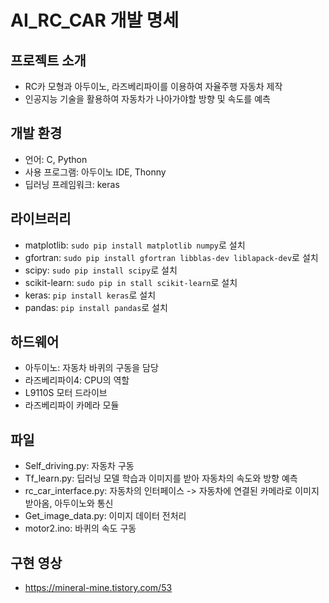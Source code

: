 # AI_RC_CAR 개발 명세
## 프로젝트 소개
- RC카 모형과 아두이노, 라즈베리파이를 이용하여 자율주행 자동차 제작
- 인공지능 기술을 활용하여 자동차가 나아가야할 방향 및 속도를 예측

## 개발 환경
- 언어: C, Python
- 사용 프로그램: 아두이노 IDE, Thonny
- 딥러닝 프레임워크: keras

## 라이브러리
- matplotlib: `sudo pip install matplotlib numpy`로 설치
- gfortran: `sudo pip install gfortran libblas-dev liblapack-dev`로 설치
- scipy: `sudo pip install scipy`로 설치
- scikit-learn: `sudo pip in stall scikit-learn`로 설치
- keras: `pip install keras`로 설치
- pandas: `pip install pandas`로 설치 

## 하드웨어 
- 아두이노: 자동차 바퀴의 구동을 담당
- 라즈베리파이4: CPU의 역할
- L9110S 모터 드라이브
- 라즈베리파이 카메라 모듈

## 파일 
- Self_driving.py: 자동차 구동
- Tf_learn.py: 딥러닝 모델 학습과 이미지를 받아 자동차의 속도와 방향 예측
- rc_car_interface.py: 자동차의 인터페이스 -> 자동차에 연결된 카메라로 이미지 받아옴, 아두이노와 통신
- Get_image_data.py: 이미지 데이터 전처리
- motor2.ino: 바퀴의 속도 구동

## 구현 영상
- https://mineral-mine.tistory.com/53
